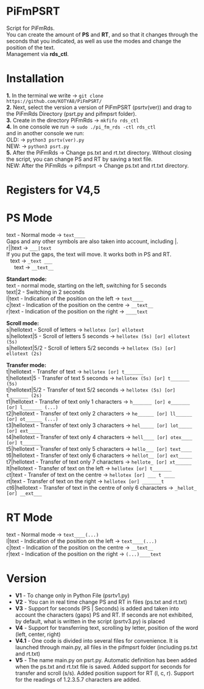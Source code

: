 # PiFmPSRT
Script for PiFmRds.  
You can create the amount of **PS** and **RT**, and so that it changes through the seconds that you indicated, as well as use the modes and change the position of the text.  
Management via **rds_ctl**.  

# Installation
**1.** In the terminal we write -> `git clone https://github.com/KOTYA8/PiFmPSRT/`  
**2.** Next, select the version a version of PiFmPSRT (psrtv(ver)) and drag to the PiFmRds Directory (psrt.py and pifmpsrt folder).  
**3.** Create in the directory PiFmRds -> `mkfifo rds_ctl`  
**4.** In one console we run -> `sudo ./pi_fm_rds -ctl rds_ctl`  
and in another console we run:  
OLD: -> `python3 psrtv(ver).py `  
NEW: -> `python3 psrt.py`  
**5.** After the PiFmRds -> Change ps.txt and rt.txt directory. Without closing the script, you can change PS and RT by saving a text file.  
NEW: After the PiFmRds -> pifmpsrt -> Change ps.txt and rt.txt directory.  

# Registers for V4,5
# **PS Mode**  
text - Normal mode -> `text____`  
Gaps and any other symbols are also taken into account, including |.  
r||text -> `___|text`  
If you put the gaps, the text will move. It works both in PS and RT.  
⠀text -> `_text ___`  
⠀⠀text -> `__text__`  

**Standart mode:**  
text - normal mode, starting on the left, switching for 5 seconds  
text|2 - Switching in 2 seconds  
l|text - Indication of the position on the left -> `text____`  
c|text - Indication of the position on the centre -> `__text__`  
r|text - Indication of the position on the right -> `____text`  

**Scroll mode:**  
s|hellotext - Scroll of letters -> `hellotex [or] ellotext`  
s|hellotext|5 - Scroll of letters 5 seconds -> `hellotex (5s) [or] ellotext (5s)`  
s|hellotext|5/2 - Scroll of letters 5/2 seconds -> `hellotex (5s) [or] ellotext (2s)`  

**Transfer mode:**  
t|hellotext - Transfer of text -> `hellotex [or] t_______`  
t|hellotext|5 - Transfer of text 5 seconds -> `hellotex (5s) [or] t_______ (5s)`  
t|hellotext|5/2 - Transfer of text 5/2 seconds -> `hellotex (5s) [or] t_______ (2s)`  
t1|hellotext - Transfer of text only 1 characters -> `h_______ [or] e_______ [or] l_______ (...)`  
t2|hellotext - Transfer of text only 2 characters -> `he______ [or] ll______ [or] ot______ (...)`  
t3|hellotext - Transfer of text only 3 characters -> `hel_____ [or] lot_____ [or] ext_____ `  
t4|hellotext - Transfer of text only 4 characters -> `hell____ [or] otex____ [or] t_______`  
t5|hellotext - Transfer of text only 5 characters -> `hello___ [or] text____`  
t6|hellotext - Transfer of text only 6 characters -> `hellot__ [or] ext_____`  
t7|hellotext - Transfer of text only 7 characters -> `hellote_ [or] xt______`  
lt|hellotext - Transfer of text on the left -> `hellotex [or] t_______ `  
ct|text - Transfer of text on the centre -> `hellotex [or] ___ t ____`  
rt|text - Transfer of text on the right -> `hellotex [or] _______t`  
ct6|hellotext - Transfer of text in the centre of only 6 characters -> `_hellot_ [or] __ext___`  

# **RT Mode** 
text - Normal mode -> `text____(...)`  
l|text - Indication of the position on the left -> `text____(...)`  
c|text - Indication of the position on the centre -> `__text__`  
r|text - Indication of the position on the right -> `(...)____text` 

# Version
* **V1** - To change only in Python File (psrtv1.py)  
* **V2** - You can in real time change PS and RT in files (ps.txt and rt.txt)  
* **V3** - Support for seconds (PS | Seconds) is added and taken into account the characters (gaps) PS and RT. If seconds are not exhibited, by default, what is written in the script (psrtv3.py) is placed    
* **V4** - Support for transferring text, scrolling by letter, position of the word (left, center, right)  
* **V4.1** - One code is divided into several files for convenience. It is launched through main.py, all files in the pifmpsrt folder (including ps.txt and rt.txt)  
* **V5** - The name main.py on psrt.py. Automatic definition has been added when the ps.txt and rt.txt file is saved. Added support for seconds for transfer and scroll (s/s). Added position support for RT (l, c, r). Support for the readings of 1.2.3.5.7 characters are added.  
